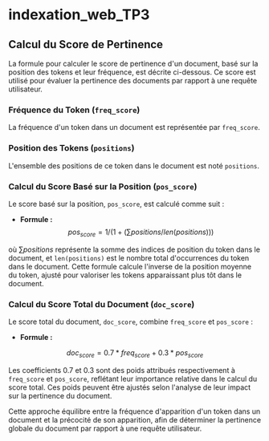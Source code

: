# indexation_web_TP3

## Calcul du Score de Pertinence

La formule pour calculer le score de pertinence d'un document, basé sur la position des tokens et leur fréquence, est décrite ci-dessous. Ce score est utilisé pour évaluer la pertinence des documents par rapport à une requête utilisateur.

### Fréquence du Token (`freq_score`)

La fréquence d'un token dans un document est représentée par `freq_score`.

### Position des Tokens (`positions`)

L'ensemble des positions de ce token dans le document est noté `positions`.

### Calcul du Score Basé sur la Position (`pos_score`)

Le score basé sur la position, `pos_score`, est calculé comme suit :

- **Formule :**
$$pos_{score} = 1 / (1 + (\sum positions / len(positions)))$$


où $\sum positions$ représente la somme des indices de position du token dans le document, et `len(positions)` est le nombre total d'occurrences du token dans le document. Cette formule calcule l'inverse de la position moyenne du token, ajusté pour valoriser les tokens apparaissant plus tôt dans le document.

### Calcul du Score Total du Document (`doc_score`)

Le score total du document, `doc_score`, combine `freq_score` et `pos_score` :

- **Formule :**

$$doc_{score} = 0.7 * freq_{score} + 0.3 * pos_{score}$$


Les coefficients 0.7 et 0.3 sont des poids attribués respectivement à `freq_score` et `pos_score`, reflétant leur importance relative dans le calcul du score total. Ces poids peuvent être ajustés selon l'analyse de leur impact sur la pertinence du document.

Cette approche équilibre entre la fréquence d'apparition d'un token dans un document et la précocité de son apparition, afin de déterminer la pertinence globale du document par rapport à une requête utilisateur.
